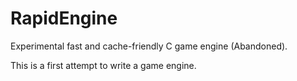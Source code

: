 # RapidEngine
Experimental fast and cache-friendly C game engine (Abandoned).

This is a first attempt to write a game engine.
